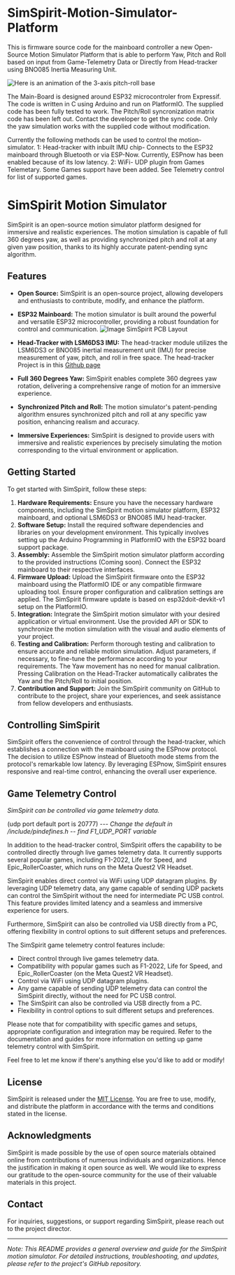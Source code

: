 # SimSpirit-Motion-Simulator-Platform
This is firmware source code for the mainboard controller a new Open-Source Motion Simulator Platform that is able to perform Yaw, Pitch and Roll based on input from Game-Telemetry Data or Directly from Head-tracker using BNO085 Inertia Measuring Unit.

![Here is an animation of the 3-axis pitch-roll base](https://github.com/jpdigitalman/SimSpirit-Motion-Simulator-Platform/blob/master/Hardware/simspirit-axis-animation.gif?raw=true)

The Main-Board is designed around ESP32 microcontroler from Expressif.
The code is written in C using Arduino and run on PlatformIO. The supplied code has been fully tested to work. The Pitch/Roll syncronization matrix code has been left out. Contact the developer to get the sync code. Only the yaw simulation works with the supplied code without modification.

Currently the following methods can be used to control the motion-simulator.
1: Head-tracker with inbuilt IMU chip- Connects to the ESP32 mainboard through Bluetooth or via ESP-Now. Currently, ESPnow has been enabled because of its low latency.
2: WiFi- UDP plugin from Games Telemetary. Some Games support have been added. See Telemetry control for list of supported games.

# SimSpirit Motion Simulator

SimSpirit is an open-source motion simulator platform designed for immersive and realistic experiences. The motion simulation is capable of full 360 degrees yaw, as well as providing synchronized pitch and roll at any given yaw position, thanks to its highly accurate patent-pending sync algorithm.

## Features

- **Open Source:** SimSpirit is an open-source project, allowing developers and enthusiasts to contribute, modify, and enhance the platform.
- **ESP32 Mainboard:** The motion simulator is built around the powerful and versatile ESP32 microcontroller, providing a robust foundation for control and communication.
![Image SimSpirit PCB Layout](https://github.com/jpdigitalman/SimSpirit-Motion-Simulator-Platform/blob/master/SimSpirit_PCB_Layout/Assembly.png?raw=true)

- **Head-Tracker with LSM6DS3 IMU:** The head-tracker module utilizes the LSM6DS3 or BNO085 inertial measurement unit (IMU) for precise measurement of yaw, pitch, and roll in free space.
  The head-tracker Project is in this [Github page](https://github.com/jpdigitalman/SimSpirit-MotionSimulation-Headtracker)
- **Full 360 Degrees Yaw:** SimSpirit enables complete 360 degrees yaw rotation, delivering a comprehensive range of motion for an immersive experience.
- **Synchronized Pitch and Roll:** The motion simulator's patent-pending algorithm ensures synchronized pitch and roll at any specific yaw position, enhancing realism and accuracy.
- **Immersive Experiences:** SimSpirit is designed to provide users with immersive and realistic experiences by precisely simulating the motion corresponding to the virtual environment or application.

## Getting Started

To get started with SimSpirit, follow these steps:

1. **Hardware Requirements:** Ensure you have the necessary hardware components, including the SimSpirit motion simulator platform, ESP32 mainboard, and optional LSM6DS3 or BNO085 IMU head-tracker.
2. **Software Setup:** Install the required software dependencies and libraries on your development environment. This typically involves setting up the Arduino Programming in PlatformIO with the ESP32 board support package.
3. **Assembly:** Assemble the SimSpirit motion simulator platform according to the provided instructions (Coming soon). Connect the ESP32 mainboard to their respective interfaces.
4. **Firmware Upload:** Upload the SimSpirit firmware onto the ESP32 mainboard using the PlatformIO IDE or any compatible firmware uploading tool. Ensure proper configuration and calibration settings are applied. The SimSpirit firmware update is based on esp32doit-devkit-v1 setup on the PlatformIO.
5. **Integration:** Integrate the SimSpirit motion simulator with your desired application or virtual environment. Use the provided API or SDK to synchronize the motion simulation with the visual and audio elements of your project.
6. **Testing and Calibration:** Perform thorough testing and calibration to ensure accurate and reliable motion simulation. Adjust parameters, if necessary, to fine-tune the performance according to your requirements. The Yaw movement has no need for manual calibration. Pressing Calibration on the Head-Tracker automatically calibrates the Yaw and the Pitch/Roll to initial position.
7. **Contribution and Support:** Join the SimSpirit community on GitHub to contribute to the project, share your experiences, and seek assistance from fellow developers and enthusiasts.

## Controlling SimSpirit

SimSpirit offers the convenience of control through the head-tracker, which establishes a connection with the mainboard using the ESPnow protocol. The decision to utilize ESPnow instead of Bluetooth mode stems from the protocol's remarkable low latency. By leveraging ESPnow, SimSpirit ensures responsive and real-time control, enhancing the overall user experience.

## Game Telemetry Control

*SimSpirit can be controlled via game telemetry data.*

(udp port default port is 20777) --- *Change the default in /include/pindefines.h  -- find F1_UDP_PORT variable*

In addition to the head-tracker control, SimSpirit offers the capability to be controlled directly through live games telemetry data. It currently supports several popular games, including F1-2022, Life for Speed, and Epic_RollerCoaster, which runs on the Meta Quest2 VR Headset.

SimSpirit enables direct control via WiFi using UDP datagram plugins. By leveraging UDP telemetry data, any game capable of sending UDP packets can control the SimSpirit without the need for intermediate PC USB control. This feature provides limited latency and a seamless and immersive experience for users.

Furthermore, SimSpirit can also be controlled via USB directly from a PC, offering flexibility in control options to suit different setups and preferences.

The SimSpirit game telemetry control features include:
- Direct control through live games telemetry data.
- Compatibility with popular games such as F1-2022, Life for Speed, and Epic_RollerCoaster (on the Meta Quest2 VR Headset).
- Control via WiFi using UDP datagram plugins.
- Any game capable of sending UDP telemetry data can control the SimSpirit directly, without the need for PC USB control.
- The SimSpirit can also be controlled via USB directly from a PC.
- Flexibility in control options to suit different setups and preferences.

Please note that for compatibility with specific games and setups, appropriate configuration and integration may be required. Refer to the documentation and guides for more information on setting up game telemetry control with SimSpirit.

Feel free to let me know if there's anything else you'd like to add or modify!

## License

SimSpirit is released under the [MIT License](https://opensource.org/licenses/MIT). You are free to use, modify, and distribute the platform in accordance with the terms and conditions stated in the license.

## Acknowledgments

SimSpirit is made possible by the use of open source materials obtained online from contributions of numerous individuals and organizations. Hence the justification in making it open source as well. We would like to express our gratitude to the open-source community for the use of their valuable materials in this project.

## Contact

For inquiries, suggestions, or support regarding SimSpirit, please reach out to the project director.

---
*Note: This README provides a general overview and guide for the SimSpirit motion simulator. For detailed instructions, troubleshooting, and updates, please refer to the project's GitHub repository.*
